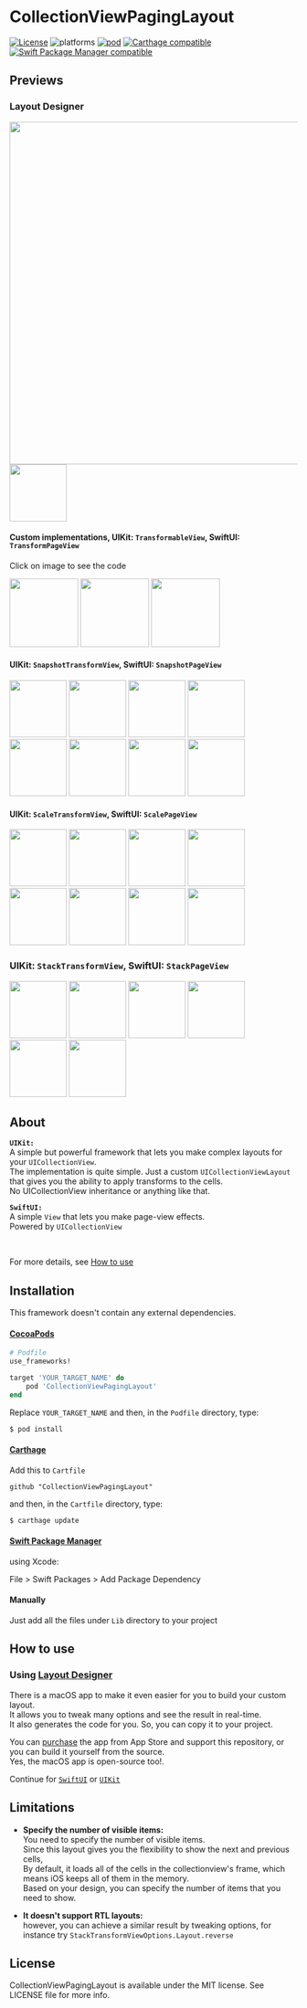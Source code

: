 # CollectionViewPagingLayout

[![License](https://img.shields.io/cocoapods/l/CollectionViewPagingLayout.svg?style=flat)](http://cocoapods.org/pods/CollectionViewPagingLayout)
![platforms](https://img.shields.io/badge/platforms-iOS-333333.svg)
[![pod](https://img.shields.io/cocoapods/v/CollectionViewPagingLayout.svg)](https://cocoapods.org/pods/CollectionViewPagingLayout)
[![Carthage compatible](https://img.shields.io/badge/Carthage-compatible-4BC51D.svg?style=flat)](https://github.com/Carthage/Carthage) 
[![Swift Package Manager compatible](https://img.shields.io/badge/Swift%20Package%20Manager-compatible-brightgreen.svg)](https://github.com/apple/swift-package-manager)

## Previews

### Layout Designer
[<img width="600" src="https://amir.app/git/layout_designer_preview.gif">](https://apps.apple.com/nl/app/layout-designer/id1507238011?l=en&mt=12)   
<a href="https://apps.apple.com/nl/app/layout-designer/id1507238011?l=en&mt=12"> <img width="100" src="http://amir.app/git/app_store.png"></img> </a>    


#### Custom implementations, UIKit: `TransformableView`, SwiftUI: `TransformPageView`
Click on image to see the code

<p float="left">

[<img width="120" src="https://amir.app/git/flowlayout_preview.gif">](https://github.com/amirdew/CollectionViewPagingLayout/tree/master/Samples/PagingLayoutSamples/Modules/UIKit/Fruits)
[<img width="120" src="https://amir.app/git/gallery_preview.gif">](https://github.com/amirdew/CollectionViewPagingLayout/tree/master/Samples/PagingLayoutSamples/Modules/UIKit/Gallery)
[<img width="120" src="https://amir.app/git/cards_preview.gif">](https://github.com/amirdew/CollectionViewPagingLayout/tree/master/Samples/PagingLayoutSamples/Modules/UIKit/Cards)
<p />

#### UIKit: `SnapshotTransformView`, SwiftUI: `SnapshotPageView`


<p float="left">

[<img width="100" src="https://amir.app/git/shapes_preview/snapshot_grid.gif">](https://github.com/amirdew/CollectionViewPagingLayout/blob/master/Lib/Snapshot/SnapshotTransformViewOptions%2BLayout.swift#L14) 
[<img width="100" src="https://amir.app/git/shapes_preview/snapshot_space.gif">](https://github.com/amirdew/CollectionViewPagingLayout/blob/master/Lib/Snapshot/SnapshotTransformViewOptions%2BLayout.swift#L15) 
[<img width="100" src="https://amir.app/git/shapes_preview/snapshot_chess.gif">](https://github.com/amirdew/CollectionViewPagingLayout/blob/master/Lib/Snapshot/SnapshotTransformViewOptions%2BLayout.swift#L16) 
[<img width="100" src="https://amir.app/git/shapes_preview/snapshot_tiles.gif">](https://github.com/amirdew/CollectionViewPagingLayout/blob/master/Lib/Snapshot/SnapshotTransformViewOptions%2BLayout.swift#L17) 
[<img width="100" src="https://amir.app/git/shapes_preview/snapshot_lines.gif">](https://github.com/amirdew/CollectionViewPagingLayout/blob/master/Lib/Snapshot/SnapshotTransformViewOptions%2BLayout.swift#L18) 
[<img width="100" src="https://amir.app/git/shapes_preview/snapshot_bars.gif">](https://github.com/amirdew/CollectionViewPagingLayout/blob/master/Lib/Snapshot/SnapshotTransformViewOptions%2BLayout.swift#L19) 
[<img width="100" src="https://amir.app/git/shapes_preview/snapshot_puzzle.gif">](https://github.com/amirdew/CollectionViewPagingLayout/blob/master/Lib/Snapshot/SnapshotTransformViewOptions%2BLayout.swift#L20) 
[<img width="100" src="https://amir.app/git/shapes_preview/snapshot_fade.gif">](https://github.com/amirdew/CollectionViewPagingLayout/blob/master/Lib/Snapshot/SnapshotTransformViewOptions%2BLayout.swift#L21) 
</p>

         
#### UIKit: `ScaleTransformView`, SwiftUI: `ScalePageView`
<p float="left">

[<img width="100" src="https://amir.app/git/shapes_preview/scale_invertedcylinder.gif"></img>](https://github.com/amirdew/CollectionViewPagingLayout/blob/master/Lib/Scale/ScaleTransformViewOptions%2BLayout.swift#L14)
[<img width="100" src="https://amir.app/git/shapes_preview/scale_cylinder.gif"></img>](https://github.com/amirdew/CollectionViewPagingLayout/blob/master/Lib/Scale/ScaleTransformViewOptions%2BLayout.swift#L15)
[<img width="100" src="https://amir.app/git/shapes_preview/scale_coverflow.gif"></img>](https://github.com/amirdew/CollectionViewPagingLayout/blob/master/Lib/Scale/ScaleTransformViewOptions%2BLayout.swift#L16)
[<img width="100" src="https://amir.app/git/shapes_preview/scale_rotary.gif"></img>](https://github.com/amirdew/CollectionViewPagingLayout/blob/master/Lib/Scale/ScaleTransformViewOptions%2BLayout.swift#L17)
[<img width="100" src="https://amir.app/git/shapes_preview/scale_linear.gif"></img>](https://github.com/amirdew/CollectionViewPagingLayout/blob/master/Lib/Scale/ScaleTransformViewOptions%2BLayout.swift#L18)
[<img width="100" src="https://amir.app/git/shapes_preview/scale_easein.gif"></img>](https://github.com/amirdew/CollectionViewPagingLayout/blob/master/Lib/Scale/ScaleTransformViewOptions%2BLayout.swift#L19)
[<img width="100" src="https://amir.app/git/shapes_preview/scale_easeout.gif"></img>](https://github.com/amirdew/CollectionViewPagingLayout/blob/master/Lib/Scale/ScaleTransformViewOptions%2BLayout.swift#L20)
[<img width="100" src="https://amir.app/git/shapes_preview/scale_blur.gif"></img>](https://github.com/amirdew/CollectionViewPagingLayout/blob/master/Lib/Scale/ScaleTransformViewOptions%2BLayout.swift#L21)
</p>

### UIKit: `StackTransformView`, SwiftUI: `StackPageView`

<p float="left">

[<img width="100" src="https://amir.app/git/shapes_preview/stack_transparent.gif"></img>](https://github.com/amirdew/CollectionViewPagingLayout/blob/master/Lib/Stack/StackTransformViewOptions%2BLayout.swift#L14)
[<img width="100" src="https://amir.app/git/shapes_preview/stack_blur.gif"></img>](https://github.com/amirdew/CollectionViewPagingLayout/blob/master/Lib/Stack/StackTransformViewOptions%2BLayout.swift#L15)
[<img width="100" src="https://amir.app/git/shapes_preview/stack_perspective.gif"></img>](https://github.com/amirdew/CollectionViewPagingLayout/blob/master/Lib/Stack/StackTransformViewOptions%2BLayout.swift#L16)
[<img width="100" src="https://amir.app/git/shapes_preview/stack_reverse.gif"></img>](https://github.com/amirdew/CollectionViewPagingLayout/blob/master/Lib/Stack/StackTransformViewOptions%2BLayout.swift#L17)
[<img width="100" src="https://amir.app/git/shapes_preview/stack_rotary.gif"></img>](https://github.com/amirdew/CollectionViewPagingLayout/blob/master/Lib/Stack/StackTransformViewOptions%2BLayout.swift#L18)
[<img width="100" src="https://amir.app/git/shapes_preview/stack_vortex.gif"></img>](https://github.com/amirdew/CollectionViewPagingLayout/blob/master/Lib/Stack/StackTransformViewOptions%2BLayout.swift#L19)
</p>


## About

**`UIKit:`**  
A simple but powerful framework that lets you make complex layouts for your `UICollectionView`.        
The implementation is quite simple. Just a custom `UICollectionViewLayout` that gives you the ability to apply transforms to the cells.       
No UICollectionView inheritance or anything like that.             

**`SwiftUI:`**  
A simple `View` that lets you make page-view effects.   
Powered by `UICollectionView`
     
     
    
<br>

For more details, see [How to use](https://github.com/amirdew/CollectionViewPagingLayout#how-to-use)   

## Installation
This framework doesn't contain any external dependencies.

#### [CocoaPods](https://guides.cocoapods.org/using/using-cocoapods.html)

```ruby
# Podfile
use_frameworks!

target 'YOUR_TARGET_NAME' do
    pod 'CollectionViewPagingLayout'
end
```
Replace `YOUR_TARGET_NAME` and then, in the `Podfile` directory, type:

```bash
$ pod install
```

#### [Carthage](https://github.com/Carthage/Carthage)

Add this to `Cartfile`

```
github "CollectionViewPagingLayout"
```

and then, in the `Cartfile` directory, type:
```bash
$ carthage update
```

#### [Swift Package Manager](https://github.com/apple/swift-package-manager)

using Xcode:

File > Swift Packages > Add Package Dependency

#### Manually
Just add all the files under `Lib` directory to your project

## How to use

### Using [Layout Designer](https://apps.apple.com/nl/app/layout-designer/id1507238011?l=en&mt=1)
      
There is a macOS app to make it even easier for you to build your custom layout.            
It allows you to tweak many options and see the result in real-time.        
It also generates the code for you. So, you can copy it to your project.       

You can [purchase](https://apps.apple.com/nl/app/layout-designer/id1507238011?l=en&mt=1) the app from App Store and support this repository,
or you can build it yourself from the source.  
Yes, the macOS app is open-source too!. 


Continue for [`SwiftUI`](https://github.com/amirdew/CollectionViewPagingLayout/blob/master/HOW_TO_USE_SWIFTUI.md) or [`UIKit`](https://github.com/amirdew/CollectionViewPagingLayout/blob/master/HOW_TO_USE_UIKIT.md)


## Limitations
-  **Specify the number of visible items:**    
You need to specify the number of visible items.       
Since this layout gives you the flexibility to show the next and previous cells,        
By default, it loads all of the cells in the collectionview's frame, which means iOS keeps all of them in the memory.      
Based on your design, you can specify the number of items that you need to show.     

- **It doesn't support RTL layouts:**   
however, you can achieve a similar result by tweaking options, for instance try `StackTransformViewOptions.Layout.reverse`

## License

CollectionViewPagingLayout is available under the MIT license. See LICENSE file for more info.
